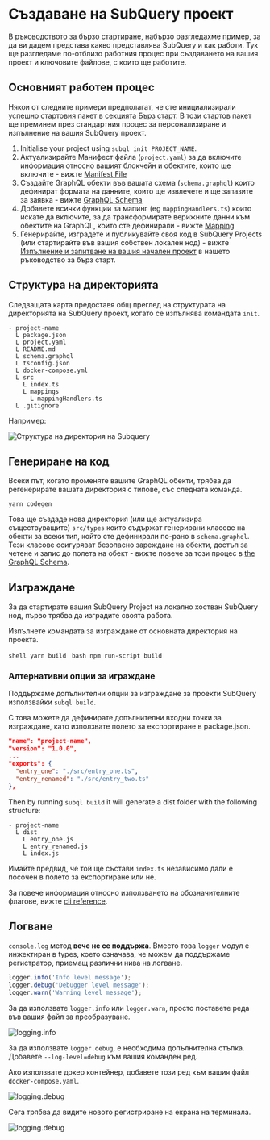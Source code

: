 # Създаване на SubQuery проект

В [ръководството за бързо стартиране](/quickstart/quickstart.md), набързо разгледахме пример, за да ви дадем представа какво представлява SubQuery и как работи. Тук ще разгледаме по-отблизо работния процес при създаването на вашия проект и ключовите файлове, с които ще работите.

## Основният работен процес

Някои от следните примери предполагат, че сте инициализирали успешно стартовия пакет в секцията [Бърз старт](../quickstart/quickstart.md). В този стартов пакет ще преминем през стандартния процес за персонализиране и изпълнение на вашия SubQuery проект.

1. Initialise your project using `subql init PROJECT_NAME`.
2. Актуализирайте Манифест файла (`project.yaml`) за да включите информация относно вашият блокчейн и обектите, които ще включите - вижте [Manifest File](./manifest.md)
3. Създайте GraphQL обекти във вашата схема (`schema.graphql`) които дефинират формата на данните, които ще извлечете и ще запазите за заявка - вижте [GraphQL Schema](./graphql.md)
4. Добавете всички функции за мапинг (eg `mappingHandlers.ts`) които искате да включите, за да трансформирате верижните данни към обектите на GraphQL, които сте дефинирали - вижте [Mapping](./mapping.md)
5. Генерирайте, изградете и публикувайте своя код в SubQuery Projects (или стартирайте във вашия собствен локален нод) - вижте [Изпълнение и запитване на вашия начален проект](./quickstart.md#running-and-querying-your-starter-project) в нашето ръководство за бърз старт.

## Структура на директорията

Следващата карта предоставя общ преглед на структурата на директорията на SubQuery проект, когато се изпълнява командата `init`.

```
- project-name
  L package.json
  L project.yaml
  L README.md
  L schema.graphql
  L tsconfig.json
  L docker-compose.yml
  L src
    L index.ts
    L mappings
      L mappingHandlers.ts
  L .gitignore
```

Например:

![Структура на директория на Subquery](/assets/img/subQuery_directory_stucture.png)

## Генериране на код

Всеки път, когато променяте вашите GraphQL обекти, трябва да регенерирате вашата директория с типове, със следната команда.

```
yarn codegen
```

Това ще създаде нова директория (или ще актуализира съществуващите) `src/types` които съдържат генерирани класове на обекти за всеки тип, който сте дефинирали по-рано в `schema.graphql`. Тези класове осигуряват безопасно зареждане на обекти, достъп за четене и запис до полета на обект - вижте повече за този процес в [the GraphQL Schema](./graphql.md).

## Изграждане

За да стартирате вашия SubQuery Project на локално хостван SubQuery нод, първо трябва да изградите своята работа.

Изпълнете командата за изграждане от основната директория на проекта.

<CodeGroup> <CodeGroupItem title="YARN" active> ```shell yarn build ``` </CodeGroupItem>
<CodeGroupItem title="NPM"> ```bash npm run-script build ``` </CodeGroupItem> </CodeGroup>

### Алтернативни опции за играждане

Поддържаме допълнителни опции за изграждане за проекти SubQuery използвайки `subql build`.

С това можете да дефинирате допълнителни входни точки за изграждане, като използвате полето за експортиране в package.json.

```json
"name": "project-name",
"version": "1.0.0",
...
"exports": {
  "entry_one": "./src/entry_one.ts",
  "entry_renamed": "./src/entry_two.ts"
},
```

Then by running `subql build` it will generate a dist folder with the following structure:

```
- project-name
  L dist
    L entry_one.js
    L entry_renamed.js
    L index.js 
```

Имайте предвид, че той ще състави `index.ts` независимо дали е посочен в полето за експортиране или не.

За повече информация относно използването на обозначителните флагове, вижте [cli reference](https://doc.subquery.network/references/references/#build).

## Логване

`console.log` метод **вече не се поддържа**. Вместо това `logger` модул е инжектиран в types, което означава, че можем да поддържаме регистратор, приемащ различни нива на логване.

```typescript
logger.info('Info level message');
logger.debug('Debugger level message');
logger.warn('Warning level message');
```

За да използвате `logger.info` или `logger.warn`, просто поставете реда във вашия файл за преобразуване.

![logging.info](/assets/img/logging_info.png)

За да използвате `logger.debug`, е необходима допълнителна стъпка. Добавете `--log-level=debug` към вашия команден ред.

Ако използвате докер контейнер, добавете този ред към вашия файл `docker-compose.yaml`.

![logging.debug](/assets/img/logging_debug.png)

Сега трябва да видите новото регистриране на екрана на терминала.

![logging.debug](/assets/img/subquery_logging.png)
